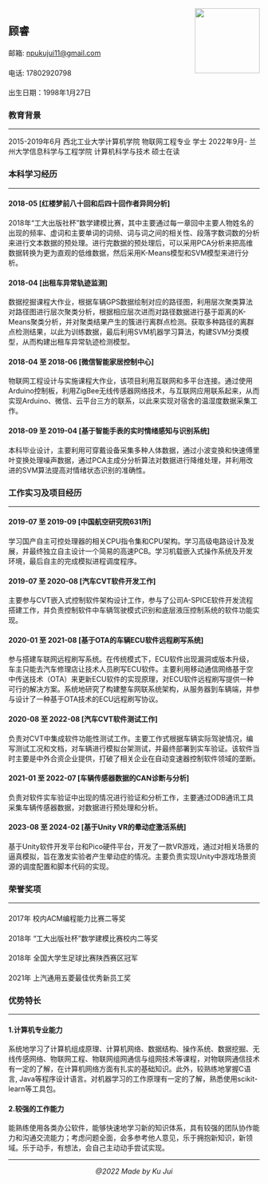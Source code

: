 <div style="float:right">
    <img src="xxx" width="130">
</div>

## **顾睿**
#### 
邮箱: npukujui11@gmail.com 
#### 
电话: 17802920798
#### 
出生日期：1998年1月27日


### **教育背景**

--- 

2015-2019年6月 西北工业大学计算机学院 物联网工程专业 学士
2022年9月- 兰州大学信息科学与工程学院 计算机科学与技术 硕士在读
### **本科学习经历**

---

#### 2018-05 [红楼梦前八十回和后四十回作者异同分析]
2018年“工大出版社杯”数学建模比赛，其中主要通过每一章回中主要人物姓名的出现的频率、虚词和主要单词的词频、词与词之间的相关性、段落字数词数的分析来进行文本数据的预处理。进行完数据的预处理后，可以采用PCA分析来把高维数据转换为更为直观的低维数据，然后采用K-Means模型和SVM模型来进行分析。
#### 2018-04 [出租车异常轨迹监测]
数据挖掘课程大作业，根据车辆GPS数据绘制对应的路径图，利用层次聚类算法对路径图进行层次聚类分析，根据相应层次进而对路径数据进行基于距离的K-Means聚类分析，并对聚类结果产生的簇进行离群点检测。获取多种路径的离群点检测结果，以此为训练数据，最后利用SVM机器学习算法，构建SVM分类模型，从而构建出租车异常轨迹检测模型。
#### 2018-04 至 2018-06 [微信智能家居控制中心]
物联网工程设计与实施课程大作业，该项目利用互联网和多平台连接。通过使用Arduino控制板，利用ZigBee无线传感器网络技术，与互联网应用联系起来，从而实现Arduino、微信、云平台三方的联系，以此来实现对宿舍的温湿度数据采集工作。
#### 2018-09 至 2019-04 [基于智能手表的实时情绪感知与识别系统]
本科毕业设计，主要利用可穿戴设备采集多种人体数据，通过小波变换和快速傅里叶变换处理噪声数据，通过PCA主成分分析算法对数据进行降维处理，并利用改进的SVM算法提高对情绪状态识别的准确性。

### **工作实习及项目经历**

---

#### 2019-07 至 2019-09 [中国航空研究院631所]
学习国产自主可控处理器的相关CPU指令集和CPU架构。学习高级电路设计及发展，并最终独立自主设计一个简易的高速PCB。学习机载嵌入式操作系统及开发环境，最后自主的完成模拟进程调度程序。
#### 2019-07 至 2020-08 [汽车CVT软件开发工作]
主要参与CVT嵌入式控制软件架构设计工作，参与了公司A-SPICE软件开发流程搭建工作，并负责控制软件中车辆驾驶模式识别和底层液压控制系统的软件功能实现。
#### 2020-01 至 2021-08 [基于OTA的车辆ECU软件远程刷写系统]
参与搭建车联网远程刷写系统。在传统模式下，ECU软件出现漏洞或版本升级，车主只能去汽车修理店让技术人员刷写ECU软件。主要利用移动通信网络基于空中传送技术（OTA）来更新ECU软件的实现原理，对ECU软件远程刷写提供一种可行的解决方案。系统地研究了构建整车网联系统架构，从服务器到车辆端，并参与设计了一种基于OTA技术的ECU远程刷写协议。
#### 2020-08 至 2022-08 [汽车CVT软件测试工作]
负责对CVT中集成软件功能性测试工作。主要工作式根据车辆实际驾驶情况，编写测试工况和文档，对车辆进行模拟台架测试，并最终部署到实车验证。该软件当时主要是中外合资企业提供，打破了相关企业在自动变速器控制软件领域的垄断。
#### 2021-01 至 2022-07 [车辆传感器数据的CAN诊断与分析]
负责对软件实车验证中出现的情况进行验证和分析工作，主要通过ODB通讯工具采集车辆传感器数据，对数据进行预处理和分析。
#### 2023-08 至 2024-02 [基于Unity VR的晕动症激活系统]
基于Unity软件开发平台和Pico硬件平台，开发了一款VR游戏，通过对相关场景的逼真模拟，旨在激发实验者产生晕动症的情况。主要负责实现Unity中游戏场景资源的调度配置和脚本代码的实现。


### **荣誉奖项**

---

#### 
2017年  校内ACM编程能力比赛二等奖
#### 
2018年  “工大出版社杯”数学建模比赛校内二等奖 
#### 
2018年  全国大学生足球比赛陕西赛区冠军
#### 
2021年  上汽通用五菱最佳优秀新员工奖

### **优势特长**

---

#### 1.计算机专业能力 
系统地学习了计算机组成原理、计算机网络、数据结构、操作系统、数据挖掘、无线传感网络、物联网工程、物联网组网通信与组网技术等课程，对物联网通信技术有一定的了解，在计算机网络方面有扎实的基础知识。此外，较熟练地掌握C语言, Java等程序设计语言。对机器学习的工作原理有一定的了解，熟悉使用scikit-learn等工具包。
#### 2.较强的工作能力
能熟练使用各类办公软件，能够快速地学习新的知识体系，具有较强的团队协作能力和沟通交流能力；考虑问题全面，会多参考他人意见，乐于拥抱新知识，新领域。乐于动手，有想法，会自己主动动手尝试实现。
* * *
*<center>@2022 Made by Ku Jui</center>*